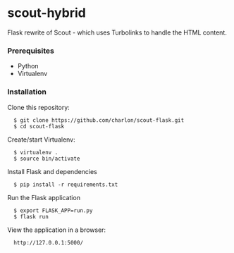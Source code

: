 # scout-hybrid
Flask rewrite of Scout - which uses Turbolinks to handle the HTML content.

### Prerequisites
* Python
* Virtualenv

### Installation

Clone this repository:
```
  $ git clone https://github.com/charlon/scout-flask.git
  $ cd scout-flask
```
Create/start Virtualenv:
```
  $ virtualenv .
  $ source bin/activate
```

Install Flask and dependencies
```
  $ pip install -r requirements.txt
```

Run the Flask application
```
  $ export FLASK_APP=run.py
  $ flask run
```

View the application in a browser:
```
  http://127.0.0.1:5000/
```
